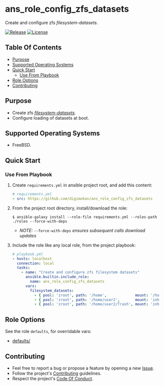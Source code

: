 # ans_role_config_zfs_datasets

Create and configure zfs _filesystem-datasets_.

[![Release](https://img.shields.io/github/release/digimokan/ans_role_config_zfs_datasets.svg?label=release)](https://github.com/digimokan/ans_role_config_zfs_datasets/releases/latest "Latest Release Notes")
[![License](https://img.shields.io/badge/license-MIT-blue.svg?label=license)](LICENSE.md "Project License")

## Table Of Contents

* [Purpose](#purpose)
* [Supported Operating Systems](#supported-operating-systems)
* [Quick Start](#quick-start)
    * [Use From Playbook](#use-from-playbook)
* [Role Options](#role-options)
* [Contributing](#contributing)

## Purpose

* Create zfs [_filesystem-datasets_](https://openzfs.github.io/openzfs-docs/man/8/zfs-create.8.html#DESCRIPTION).
* Configure loading of datasets at boot.

## Supported Operating Systems

* FreeBSD.

## Quick Start

### Use From Playbook

1. Create `requirements.yml` in ansible project root, and add this content:

   ```yaml
   # requirements.yml
   - src: https://github.com/digimokan/ans_role_config_zfs_datasets
   ```

2. From the project root directory, install/download the role:

   ```shell
   $ ansible-galaxy install --role-file requirements.yml --roles-path ./roles --force-with-deps
   ```

   * _NOTE:_ `--force-with-deps` _ensures subsequent calls download updates_

3. Include the role like any local role, from the project playbook:

   ```yaml
   # playbook.yml
   - hosts: localhost
     connection: local
     tasks:
       - name: "Create and configure zfs filesystem datasets"
         ansible.builtin.include_role:
           name: ans_role_config_zfs_datasets
         vars:
           filesystem_datasets:
             - { pool: 'zroot', path: '/home',             mount: '/home',     owner: 'root',  group: 'wheel', mode: '755' }
             - { pool: 'zroot', path: '/home/user2',       mount: 'inherited', owner: 'user2', group: 'user2', mode: '710' }
             - { pool: 'zroot', path: '/home/user2/Trash', mount: 'inherited', owner: 'user2', group: 'user2', mode: '755' }
   ```

## Role Options

See the role `defaults`, for overridable vars:

  * [defaults/](../defaults/)

## Contributing

* Feel free to report a bug or propose a feature by opening a new
  [Issue](https://github.com/digimokan/ans_role_config_zfs_datasets/issues).
* Follow the project's [Contributing](CONTRIBUTING.md) guidelines.
* Respect the project's [Code Of Conduct](CODE_OF_CONDUCT.md).

